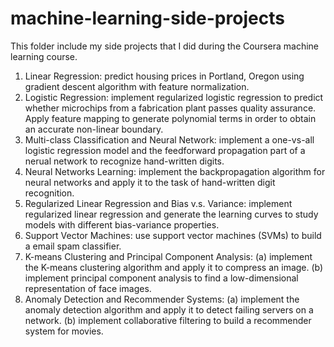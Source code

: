 # machine-learning-side-projects
This folder include my side projects that I did during the Coursera machine learning course.

1. Linear Regression: predict housing prices in Portland, Oregon using gradient descent algorithm with feature normalization.
2. Logistic Regression: implement regularized logistic regression to predict whether microchips from a fabrication plant passes quality assurance. Apply feature mapping to generate polynomial terms in order to obtain an accurate non-linear boundary.
3. Multi-class Classification and Neural Network: implement a one-vs-all logistic regression model and the feedforward propagation part of a nerual network to recognize hand-written digits.
4. Neural Networks Learning: implement the backpropagation algorithm for neural networks and apply it to the task of hand-written digit recognition.
5. Regularized Linear Regression and Bias v.s. Variance: implement regularized linear regression and generate the learning curves to study models with different bias-variance properties.
6. Support Vector Machines: use support vector machines (SVMs) to build a email spam classifier.
7. K-means Clustering and Principal Component Analysis: (a) implement the K-means clustering algorithm and apply it to compress an image. (b) implement principal component analysis to find a low-dimensional representation of face images.
8. Anomaly Detection and Recommender Systems: (a) implement the anomaly detection algorithm and apply it to detect failing servers on a network. (b) implement collaborative filtering to build a recommender system for movies.
